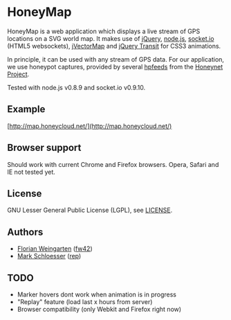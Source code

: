 HoneyMap
========

HoneyMap is a web application which displays a live stream of
GPS locations on a SVG world map. It makes use of
[jQuery](http://jquery.com/),
[node.js](http://nodejs.org/),
[socket.io](http://socket.io/) (HTML5 websockets),
[jVectorMap](http://jvectormap.com/) and
[jQuery Transit](http://ricostacruz.com/jquery.transit/) for CSS3 animations.

In principle, it can be used with any stream of GPS data. For our application,
we use honeypot captures, provided by several [hpfeeds](https://github.com/rep/hpfeeds)
from the [Honeynet Project](http://www.honeynet.org/).

Tested with node.js v0.8.9 and socket.io v0.9.10.

Example
-------
[http://map.honeycloud.net/](http://map.honeycloud.net/)

Browser support
---------------
Should work with current Chrome and Firefox browsers.
Opera, Safari and IE not tested yet.

License
-------
GNU Lesser General Public License (LGPL), see
[LICENSE](http://github.com/fw42/honeymap/blob/master/LICENSE).

Authors
-------
* [Florian Weingarten](mailto:flo@hackvalue.de) ([fw42](http://github.com/fw42/))
* [Mark Schloesser](mailto:mark.schloesser@rwth-aachen.de) ([rep](http://github.com/rep/))

TODO
----
* Marker hovers dont work when animation is in progress
* "Replay" feature (load last x hours from server)
* Browser compatibility (only Webkit and Firefox right now)
